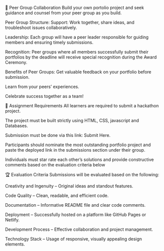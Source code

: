 🔹 Peer Group Collaboration
Build your own portolio project and seek guidance and counsel from your peer group as you build. 

Peer Group Structure:
Support: Work together, share ideas, and troubleshoot issues collaboratively.

Leadership: Each group will have a peer leader responsible for guiding members and ensuring timely submissions.

Recognition: Peer groups where all members successfully submit their portfolios by the deadline will receive special recognition during the Award Ceremony.

Benefits of Peer Groups:
Get valuable feedback on your portfolio before submission.

Learn from your peers’ experiences.

Celebrate success together as a team!

📂 Assignment Requirements
All learners are required to submit a hackathon project.

The project must be built strictly using HTML, CSS, javascript and Databases.

Submission must be done via this link: Submit Here.

Participants should nominate the most outstanding portfolio project and paste the deployed link in the submissions section under their group.

Individuals must star rate each other’s solutions and provide constructive comments based on the evaluation criteria below

🏆 Evaluation Criteria
Submissions will be evaluated based on the following:

Creativity and Ingenuity – Original ideas and standout features.

Code Quality – Clean, readable, and efficient code.

Documentation  – Informative README file and clear code comments.

Deployment – Successfully hosted on a platform like GitHub Pages or Netlify.

Development Process  – Effective collaboration and project management.

Technology Stack – Usage of responsive, visually appealing design elements.
